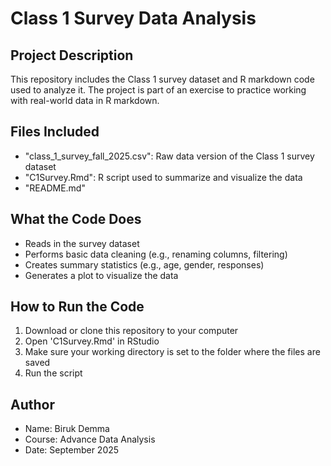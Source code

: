# Class 1 Survey Data Analysis

## Project Description
This repository includes the Class 1 survey dataset and R markdown code used
to analyze it. The project is part of an exercise to practice working with
real-world data in R markdown.

## Files Included
- "class_1_survey_fall_2025.csv": Raw data version of the Class 1 survey dataset
- "C1Survey.Rmd": R script used to summarize and visualize the data
- "README.md"

## What the Code Does
- Reads in the survey dataset
- Performs basic data cleaning (e.g., renaming columns, filtering)
- Creates summary statistics (e.g., age, gender, responses)
- Generates a plot to visualize the data

## How to Run the Code
1. Download or clone this repository to your computer
2. Open 'C1Survey.Rmd' in RStudio
3. Make sure your working directory is set to the folder where the files are
saved
4. Run the script

## Author
- Name: Biruk Demma
- Course: Advance Data Analysis
- Date: September 2025

